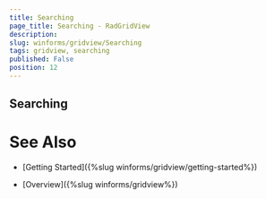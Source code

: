 ```yaml
---
title: Searching
page_title: Searching - RadGridView
description: 
slug: winforms/gridview/Searching
tags: gridview, searching
published: False
position: 12
---
```


## Searching



# See Also

* [Getting Started]({%slug winforms/gridview/getting-started%})

* [Overview]({%slug winforms/gridview%})

